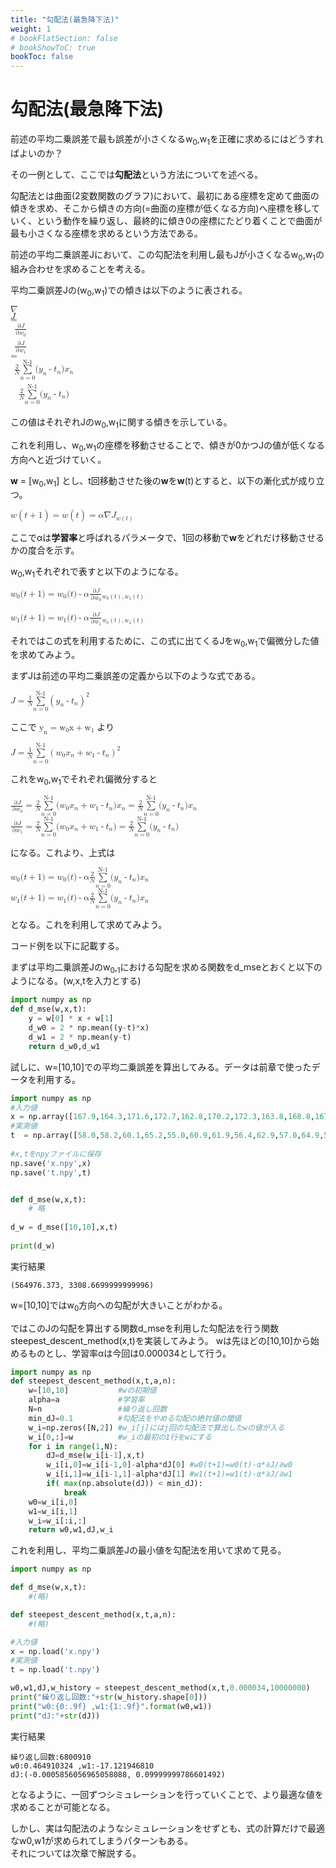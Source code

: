 ```yaml
---
title: "勾配法(最急降下法)"
weight: 1
# bookFlatSection: false
# bookShowToC: true
bookToc: false
---
```


# 勾配法(最急降下法)

前述の平均二乗誤差で最も誤差が小さくなるw<sub>0</sub>,w<sub>1</sub>を正確に求めるにはどうすればよいのか？

その一例として、ここでは**勾配法**という方法についてを述べる。


勾配法とは曲面(2変数関数のグラフ)において、最初にある座標を定めて曲面の傾きを求め、そこから傾きの方向(=曲面の座標が低くなる方向)へ座標を移していく、という動作を繰り返し、最終的に傾き0の座標にたどり着くことで曲面が最も小さくなる座標を求めるという方法である。  

前述の平均二乗誤差Jにおいて、この勾配法を利用し最もJが小さくなるw<sub>0</sub>,w<sub>1</sub>の組み合わせを求めることを考える。  

平均二乗誤差Jの(w<sub>0</sub>,w<sub>1</sub>)での傾きは以下のように表される。  

<math style="display:block">
<mi>∇</mi>
<mi>J</mi>
<mo>=</mo>
<mfenced open="[" close="]"> <mtable>
<mtr> 
    <mtd>
    <mfrac> 
        <mrow><mo>&part;</mo><mi>J</mi></mrow> 
        <mrow><mo>&part;</mo><msub><mi>w</mi><mn>0</mn></msub></mrow>
    </mfrac>
    </mtd>
</mtr> 
<mtr>
    <mtd>
    <mfrac> 
        <mrow><mo>&part;</mo><mi>J</mi></mrow> 
        <mrow><mo>&part;</mo><msub><mi>w</mi><mn>1</mn></msub></mrow>
    </mfrac>
    </mtd>
</mtr>
</mtable> 
</mfenced>
<mo>=</mo>
<mfenced open="[" close="]"> 
<mtable>
<mtr> 
    <mtd>
    <mfrac> 
        <mn>2</mn> 
        <mi>N</mi>
    </mfrac>
    <munderover> 
        <mi>&Sum;</mi> 
            <mrow>
                <mi>n</mi>
                <mo>=</mo>
                <mn>0</mn> 
            </mrow>
            <mi>N-1</mi> 
    </munderover> 
    <mn>(</mn>
    <msub>
        <mi>y</mi>
        <mi>n</mi> 
    </msub>
    <mo>-</mo>
    <msub>
        <mi>t</mi>
        <mi>n</mi> 
    </msub>
    <mn>)</mn>
    <msub>
        <mi>x</mi>
        <mi>n</mi> 
    </msub>
    </mtd>
</mtr> 
<mtr>
    <mtd>
    <mfrac> 
        <mn>2</mn> 
        <mi>N</mi>
    </mfrac>
    <munderover> 
        <mi>&Sum;</mi> 
            <mrow>
                <mi>n</mi>
                <mo>=</mo>
                <mn>0</mn> 
            </mrow>
        <mi>N-1</mi> 
    </munderover> 
    <mn>(</mn>
    <msub>
        <mi>y</mi>
        <mi>n</mi> 
    </msub>
    <mo>-</mo>
    <msub>
        <mi>t</mi>
        <mi>n</mi> 
    </msub>
    <mn>)</mn>
    </mtd>
</mtr>
</mtable> 
</mfenced>
</math>

この値はそれぞれJのw<sub>0</sub>,w<sub>1</sub>に関する傾きを示している。

これを利用し、w<sub>0</sub>,w<sub>1</sub>の座標を移動させることで、傾きが0かつJの値が低くなる方向へと近づけていく。

<b>w</b> = [w<sub>0</sub>,w<sub>1</sub>] とし、t回移動させた後の<b>w</b>を<b>w</b>(t)とすると、以下の漸化式が成り立つ。

<math>
<mi mathvariant="bold-italic">w</mi>
<mo>(</mo>
<mi>t</mi>
<mo>+</mo>
<mn>1</mn>
<mo>)</mo>
<mo>=</mo>
<mi mathvariant="bold-italic">w</mi>
<mo>(</mo>
<mi>t</mi>
<mo>)</mo>
<mo>=</mo>
<mi>α</mi>
<mi>∇</mi>
<mi>J</mi>
<mfenced open="|" close=""> <mi></mi>
</mfenced>
<msub>
<mi></mi>
<mrow>
    <mi mathvariant="bold-italic">w</mi>
    <mo>(</mo>
    <mi>t</mi>
    <mo>)</mo>
</mrow>
</msub>

</math>

ここでαは**学習率**と呼ばれるパラメータで、1回の移動で<b>w</b>をどれだけ移動させるかの度合を示す。

w<sub>0</sub>,w<sub>1</sub>それぞれで表すと以下のようになる。

<math>
<msub>
<mi>w</mi>
<mn>0</mn>
</msub>
<mn>(</mn>
<mi>t</mi>
<mo>+</mo>
<mn>1</mn>
<mn>)</mn>
<mo>=</mo>
<msub>
<mi>w</mi>
<mn>0</mn>
</msub>
<mn>(</mn>
<mi>t</mi>
<mn>)</mn>
<mo>-</mo>
<mi>α</mi>
    <mfrac> 
        <mrow><mo>&part;</mo><mi>J</mi></mrow> 
        <mrow><mo>&part;</mo><msub><mi>w</mi><mn>0</mn></msub></mrow>
    </mfrac>
<mfenced open="|" close=""> 
<mi></mi>
</mfenced>
<msub>
<mi></mi>
<mrow>
<msub>
<mi>w</mi>
<mn>0</mn>
</msub>
<mo>(</mo>
<mi>t</mi>
<mo>)</mo>
<mo>,</mo>
<msub>
<mi>w</mi>
<mn>1</mn>
</msub>
<mo>(</mo>
<mi>t</mi>
<mo>)</mo>
</mrow>
</msub>
</math>
<br>
<br>
<math>
<msub>
<mi>w</mi>
<mn>1</mn>
</msub>
<mn>(</mn>
<mi>t</mi>
<mo>+</mo>
<mn>1</mn>
<mn>)</mn>
<mo>=</mo>
<msub>
<mi>w</mi>
<mn>1</mn>
</msub>
<mn>(</mn>
<mi>t</mi>
<mn>)</mn>
<mo>-</mo>
<mi>α</mi>
    <mfrac> 
        <mrow><mo>&part;</mo><mi>J</mi></mrow> 
        <mrow><mo>&part;</mo><msub><mi>w</mi><mn>1</mn></msub></mrow>
    </mfrac>
<mfenced open="|" close=""> 
<mi></mi>
</mfenced>
<msub>
<mi></mi>
<mrow>
<msub>
<mi>w</mi>
<mn>0</mn>
</msub>
<mo>(</mo>
<mi>t</mi>
<mo>)</mo>
<mo>,</mo>
<msub>
<mi>w</mi>
<mn>1</mn>
</msub>
<mo>(</mo>
<mi>t</mi>
<mo>)</mo>
</mrow>
</msub>
</math>

それではこの式を利用するために、この式に出てくるJをw<sub>0</sub>,w<sub>1</sub>で偏微分した値を求めてみよう。  

まずJは前述の平均二乗誤差の定義から以下のような式である。  

<math>
<mi>J</mi>
<mo>=</mo>
    <mfrac> 
        <mn>1</mn> 
        <mi>N</mi>
    </mfrac>
    <munderover> 
        <mi>&Sum;</mi> 
            <mrow>
                <mi>n</mi>
                <mo>=</mo>
                <mn>0</mn> 
            </mrow>
            <mi>N-1</mi> 
    </munderover> 
    <msup>
        <mrow>
            <mo>(</mo>
            <msub>
                <mi>y</mi>
                <mi>n</mi> 
            </msub>
            <mo>-</mo>
            <msub>
                <mi>t</mi>
                <mi>n</mi> 
            </msub>
            <mo>)</mo>
        </mrow>
        <mn>2</mn> 
    </msup>

</math>

ここで
<math>
<msub>
<mn>y</mn>
<mn>n</mn>
</msub>
<mo>=</mo>
<msub>
<mn>w</mn>
<mn>0</mn>
</msub>
<mn>x</mn>
<mo>+</mo>
<msub>
<mn>w</mn>
<mn>1</mn>
</msub>
</math>
より

<math>
<mi>J</mi>
<mo>=</mo>
    <mfrac> 
        <mn>1</mn> 
        <mi>N</mi>
    </mfrac>
    <munderover> 
        <mi>&Sum;</mi> 
            <mrow>
                <mi>n</mi>
                <mo>=</mo>
                <mn>0</mn> 
            </mrow>
            <mi>N-1</mi> 
    </munderover> 
    <msup>
        <mrow>
            <mo>(</mo>
            <msub>
                <mi>w</mi>
                <mn>0</mn> 
            </msub>
            <msub>
                <mi>x</mi>
                <mi>n</mi> 
            </msub>
            <mo>+</mo>
            <msub>
                <mi>w</mi>
                <mn>1</mn> 
            </msub>
            <mo>-</mo>
            <msub>
                <mi>t</mi>
                <mi>n</mi> 
            </msub>
            <mo>)</mo>
        </mrow>
        <mn>2</mn> 
    </msup>
</math>

これをw<sub>0</sub>,w<sub>1</sub>でそれぞれ偏微分すると

<math>
    <mfrac> 
        <mrow><mo>&part;</mo><mi>J</mi></mrow> 
        <mrow><mo>&part;</mo><msub><mi>w</mi><mn>0</mn></msub></mrow>
    </mfrac>
<mo>=</mo>
    <mfrac> 
        <mn>2</mn> 
        <mi>N</mi>
    </mfrac>
    <munderover> 
        <mi>&Sum;</mi> 
            <mrow>
                <mi>n</mi>
                <mo>=</mo>
                <mn>0</mn> 
            </mrow>
            <mi>N-1</mi> 
    </munderover> 
            <mn>(</mn>
            <msub>
                <mi>w</mi>
                <mn>0</mn> 
            </msub>
            <msub>
                <mi>x</mi>
                <mi>n</mi> 
            </msub>
            <mo>+</mo>
            <msub>
                <mi>w</mi>
                <mn>1</mn> 
            </msub>
            <mo>-</mo>
            <msub>
                <mi>t</mi>
                <mi>n</mi> 
            </msub>
            <mn>)</mn>
            <msub>
                <mi>x</mi>
                <mi>n</mi> 
            </msub>
<mo>=</mo>
    <mfrac> 
        <mn>2</mn> 
        <mi>N</mi>
    </mfrac>
    <munderover> 
        <mi>&Sum;</mi> 
            <mrow>
                <mi>n</mi>
                <mo>=</mo>
                <mn>0</mn> 
            </mrow>
            <mi>N-1</mi> 
    </munderover> 
            <mn>(</mn>
            <msub>
                <mi>y</mi>
                <mi>n</mi> 
            </msub>
            <mo>-</mo>
            <msub>
                <mi>t</mi>
                <mi>n</mi> 
            </msub>
            <mn>)</mn>
            <msub>
                <mi>x</mi>
                <mi>n</mi> 
            </msub>
</math>
<br>
<math>
    <mfrac> 
        <mrow><mo>&part;</mo><mi>J</mi></mrow> 
        <mrow><mo>&part;</mo><msub><mi>w</mi><mn>1</mn></msub></mrow>
    </mfrac>
<mo>=</mo>
    <mfrac> 
        <mn>2</mn> 
        <mi>N</mi>
    </mfrac>
    <munderover> 
        <mi>&Sum;</mi> 
            <mrow>
                <mi>n</mi>
                <mo>=</mo>
                <mn>0</mn> 
            </mrow>
            <mi>N-1</mi> 
    </munderover> 
            <mn>(</mn>
            <msub>
                <mi>w</mi>
                <mn>0</mn> 
            </msub>
            <msub>
                <mi>x</mi>
                <mi>n</mi> 
            </msub>
            <mo>+</mo>
            <msub>
                <mi>w</mi>
                <mn>1</mn> 
            </msub>
            <mo>-</mo>
            <msub>
                <mi>t</mi>
                <mi>n</mi> 
            </msub>
            <mn>)</mn>
<mo>=</mo>
    <mfrac> 
        <mn>2</mn> 
        <mi>N</mi>
    </mfrac>
    <munderover> 
        <mi>&Sum;</mi> 
            <mrow>
                <mi>n</mi>
                <mo>=</mo>
                <mn>0</mn> 
            </mrow>
            <mi>N-1</mi> 
    </munderover> 
            <mn>(</mn>
            <msub>
                <mi>y</mi>
                <mi>n</mi> 
            </msub>
            <mo>-</mo>
            <msub>
                <mi>t</mi>
                <mi>n</mi> 
            </msub>
            <mn>)</mn>
</math>


になる。これより、上式は

<math>
<msub>
    <mi>w</mi>
    <mn>0</mn> 
</msub>
<mn>(</mn>
<mi>t</mi>
<mo>+</mo>
<mn>1</mn>
<mn>)</mn>
<mo>=</mo>
<msub>
    <mi>w</mi>
    <mn>0</mn> 
</msub>
<mn>(</mn>
<mi>t</mi>
<mn>)</mn>
<mo>-</mo>
<mn>α</mn>
    <mfrac> 
        <mn>2</mn> 
        <mi>N</mi>
    </mfrac>
    <munderover> 
        <mi>&Sum;</mi> 
            <mrow>
                <mi>n</mi>
                <mo>=</mo>
                <mn>0</mn> 
            </mrow>
            <mi>N-1</mi> 
    </munderover> 
            <mn>(</mn>
            <msub>
                <mi>y</mi>
                <mi>n</mi> 
            </msub>
            <mo>-</mo>
            <msub>
                <mi>t</mi>
                <mi>n</mi> 
            </msub>
            <mn>)</mn>
            <msub>
                <mi>x</mi>
                <mi>n</mi> 
            </msub>
</math>
<br>
<math>
<msub>
    <mi>w</mi>
    <mn>1</mn> 
</msub>
<mn>(</mn>
<mi>t</mi>
<mo>+</mo>
<mn>1</mn>
<mn>)</mn>
<mo>=</mo>
<msub>
    <mi>w</mi>
    <mn>1</mn> 
</msub>
<mn>(</mn>
<mi>t</mi>
<mn>)</mn>
<mo>-</mo>
<mn>α</mn>
    <mfrac> 
        <mn>2</mn> 
        <mi>N</mi>
    </mfrac>
    <munderover> 
        <mi>&Sum;</mi> 
            <mrow>
                <mi>n</mi>
                <mo>=</mo>
                <mn>0</mn> 
            </mrow>
            <mi>N-1</mi> 
    </munderover> 
            <mn>(</mn>
            <msub>
                <mi>y</mi>
                <mi>n</mi> 
            </msub>
            <mo>-</mo>
            <msub>
                <mi>t</mi>
                <mi>n</mi> 
            </msub>
            <mn>)</mn>
            <msub>
                <mi>x</mi>
                <mi>n</mi> 
            </msub>
</math>

となる。これを利用して求めてみよう。

コード例を以下に記載する。

まずは平均二乗誤差Jのw<sub>0</sub>,<sub>1</sub>における勾配を求める関数をd_mseとおくと以下のようになる。(w,x,tを入力とする)

```python
import numpy as np
def d_mse(w,x,t):
    y = w[0] * x + w[1]
    d_w0 = 2 * np.mean((y-t)*x)
    d_w1 = 2 * np.mean(y-t)
    return d_w0,d_w1
```

試しに、w=[10,10]での平均二乗誤差を算出してみる。データは前章で使ったデータを利用する。

```python
import numpy as np
#入力値  
x = np.array([167.9,164.3,171.6,172.7,162.8,170.2,172.3,163.8,168.8,167.2,172.3,166.4,173.1,176.9,178.4,167.1,177.4,173.7,172.0,174.1])
#実測値  
t  = np.array([58.0,58.2,60.1,65.2,55.0,60.9,61.9,56.4,62.9,57.0,64.9,55.9,68.0,67.9,69.1,60.8,65.6,66.1,59.9,69.5])
 
#x,tをnpyファイルに保存
np.save('x.npy',x)
np.save('t.npy',t)


def d_mse(w,x,t):
    # 略
 
d_w = d_mse([10,10],x,t)
 
print(d_w)
```

実行結果

```
(564976.373, 3308.6699999999996)
```

w=[10,10]ではw<sub>0</sub>方向への勾配が大きいことがわかる。

ではこのJの勾配を算出する関数d_mseを利用した勾配法を行う関数steepest_descent_method(x,t)を実装してみよう。
wは先ほどの[10,10]から始めるものとし、学習率αは今回は0.000034として行う。

```python
import numpy as np
def steepest_descent_method(x,t,a,n):
    w=[10,10]           #wの初期値
    alpha=a             #学習率
    N=n                 #繰り返し回数
    min_dJ=0.1          #勾配法をやめる勾配の絶対値の閾値
    w_i=np.zeros([N,2]) #w_i[j]にはj回の勾配法で算出したwの値が入る
    w_i[0,:]=w          #w_iの最初の1行をwにする
    for i in range(1,N):
        dJ=d_mse(w_i[i-1],x,t)
        w_i[i,0]=w_i[i-1,0]-alpha*dJ[0] #w0(t+1)=w0(t)-α*∂J/∂w0
        w_i[i,1]=w_i[i-1,1]-alpha*dJ[1] #w1(t+1)=w1(t)-α*∂J/∂w1
        if( max(np.absolute(dJ)) < min_dJ):
            break
    w0=w_i[i,0]     
    w1=w_i[i,1]     
    w_i=w_i[:i,:]   
    return w0,w1,dJ,w_i
```

これを利用し、平均二乗誤差Jの最小値を勾配法を用いて求めて見る。

```python
import numpy as np

def d_mse(w,x,t):
    #(略)

def steepest_descent_method(x,t,a,n):
    #(略)

#入力値
x = np.load('x.npy')
#実測値
t = np.load('t.npy')

w0,w1,dJ,w_history = steepest_descent_method(x,t,0.000034,10000000)
print("繰り返し回数:"+str(w_history.shape[0]))
print("w0:{0:.9f} ,w1:{1:.9f}".format(w0,w1))
print("dJ:"+str(dJ))

```

実行結果

```
繰り返し回数:6800910
w0:0.464910324 ,w1:-17.121946810
dJ:(-0.0005856056965058088, 0.09999999786601492)
```

となるように、一回ずつシミュレーションを行っていくことで、より最適な値を求めることが可能となる。


しかし、実は勾配法のようなシミュレーションをせずとも、式の計算だけで最適なw0,w1が求められてしまうパターンもある。  
それについては次章で解説する。